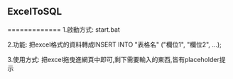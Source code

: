 ## ExcelToSQL
=============
1.啟動方式: start.bat

2.功能: 把excel格式的資料轉成INSERT INTO "表格名" ("欄位1", "欄位2", ...);

3.使用方式: 把excel拖曳進網頁中即可,剩下需要輸入的東西,皆有placeholder提示
